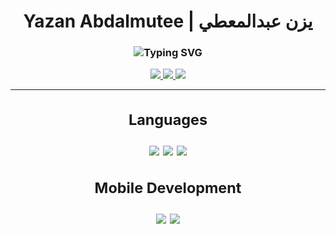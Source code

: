 <h1 align="center">
  Yazan Abdalmutee | يزن عبدالمعطي
</h1>

<h3 align="center">
  <img src="https://readme-typing-svg.herokuapp.com?font=Fira+Code&pause=500&color=2F80ED&center=true&vCenter=true&width=435&lines=Computer+Engineer;Android+Developer" alt="Typing SVG" />
</h3>

<p align="center">
  <a href="mailto:yazanshrouf7@gmail.com">
    <img src="https://img.shields.io/badge/Gmail-EA4335?style=for-the-badge&logo=gmail&logoColor=white"/>
  </a>
  <a href="https://www.linkedin.com/in/yazan-abdalmutee">
    <img src="https://img.shields.io/badge/LinkedIn-0A66C2?style=for-the-badge&logo=linkedin&logoColor=white"/>
  </a>
  <a href="https://github.com/Yazan-Abdalmutee">
    <img src="https://img.shields.io/badge/GitHub-181717?style=for-the-badge&logo=github&logoColor=white"/>
  </a>
</p>

---


<div align="center" style="font-size: 20px;">

<h3>Languages</h3>
<img src="https://img.shields.io/badge/Java-ED8B00?style=for-the-badge&logo=openjdk&logoColor=white"/>
<img src="https://img.shields.io/badge/Dart-0175C2?style=for-the-badge&logo=dart&logoColor=white"/>
<img src="https://img.shields.io/badge/Python-3776AB?style=for-the-badge&logo=python&logoColor=white"/>

<h3>Mobile Development</h3>
<img src="https://img.shields.io/badge/Flutter-02569B?style=for-the-badge&logo=flutter&logoColor=white"/>
<img src="https://img.shields.io/badge/Android-3DDC84?style=for-the-badge&logo=android&logoColor=white"/>

</div>


